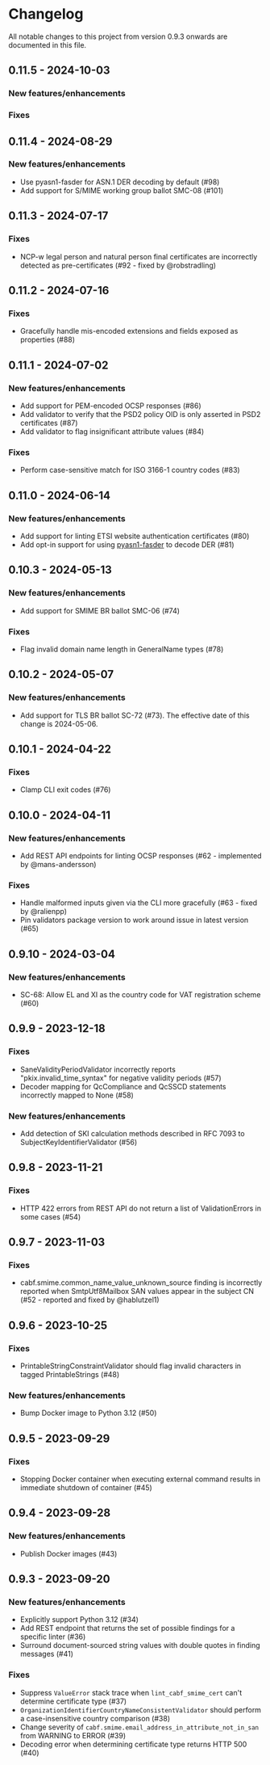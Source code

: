 # Changelog

All notable changes to this project from version 0.9.3 onwards are documented in this file.

## 0.11.5 - 2024-10-03

### New features/enhancements

### Fixes

## 0.11.4 - 2024-08-29

### New features/enhancements

- Use pyasn1-fasder for ASN.1 DER decoding by default (#98)
- Add support for S/MIME working group ballot SMC-08 (#101)

## 0.11.3 - 2024-07-17

### Fixes

- NCP-w legal person and natural person final certificates are incorrectly detected as pre-certificates (#92 - fixed by @robstradling)

## 0.11.2 - 2024-07-16

### Fixes

- Gracefully handle mis-encoded extensions and fields exposed as properties (#88)

## 0.11.1 - 2024-07-02

### New features/enhancements

- Add support for PEM-encoded OCSP responses (#86)
- Add validator to verify that the PSD2 policy OID is only asserted in PSD2 certificates (#87)
- Add validator to flag insignificant attribute values (#84)

### Fixes

- Perform case-sensitive match for ISO 3166-1 country codes (#83)

## 0.11.0 - 2024-06-14

### New features/enhancements

- Add support for linting ETSI website authentication certificates (#80)
- Add opt-in support for using [pyasn1-fasder](https://github.com/CBonnell/pyasn1-fasder) to decode DER (#81)

## 0.10.3 - 2024-05-13

### New features/enhancements

- Add support for SMIME BR ballot SMC-06 (#74)

### Fixes

- Flag invalid domain name length in GeneralName types (#78)

## 0.10.2 - 2024-05-07

### New features/enhancements

- Add support for TLS BR ballot SC-72 (#73). The effective date of this change is 2024-05-06.

## 0.10.1 - 2024-04-22

### Fixes

- Clamp CLI exit codes (#76)

## 0.10.0 - 2024-04-11

### New features/enhancements

- Add REST API endpoints for linting OCSP responses (#62 - implemented by @mans-andersson)

### Fixes

- Handle malformed inputs given via the CLI more gracefully (#63 - fixed by @ralienpp)
- Pin validators package version to work around issue in latest version (#65)

## 0.9.10 - 2024-03-04

### New features/enhancements

- SC-68: Allow EL and XI as the country code for VAT registration scheme (#60)

## 0.9.9 - 2023-12-18

### Fixes

- SaneValidityPeriodValidator incorrectly reports "pkix.invalid_time_syntax" for negative validity periods (#57)
- Decoder mapping for QcCompliance and QcSSCD statements incorrectly mapped to None (#58)

### New features/enhancements

- Add detection of SKI calculation methods described in RFC 7093 to SubjectKeyIdentifierValidator (#56)

## 0.9.8 - 2023-11-21

### Fixes

- HTTP 422 errors from REST API do not return a list of ValidationErrors in some cases (#54)

## 0.9.7 - 2023-11-03

### Fixes

- cabf.smime.common_name_value_unknown_source finding is incorrectly reported when SmtpUtf8Mailbox SAN values appear in the subject CN (#52 - reported and fixed by @hablutzel1)

## 0.9.6 - 2023-10-25

### Fixes

- PrintableStringConstraintValidator should flag invalid characters in tagged PrintableStrings (#48)

### New features/enhancements

- Bump Docker image to Python 3.12 (#50)

## 0.9.5 - 2023-09-29

### Fixes

- Stopping Docker container when executing external command results in immediate shutdown of container (#45)

## 0.9.4 - 2023-09-28

### New features/enhancements

- Publish Docker images (#43)

## 0.9.3 - 2023-09-20

### New features/enhancements

- Explicitly support Python 3.12 (#34)
- Add REST endpoint that returns the set of possible findings for a specific linter (#36)
- Surround document-sourced string values with double quotes in finding messages (#41)

### Fixes

- Suppress `ValueError` stack trace when `lint_cabf_smime_cert` can't determine certificate type (#37)
- `OrganizationIdentifierCountryNameConsistentValidator` should perform a case-insensitive country comparison (#38)
- Change severity of `cabf.smime.email_address_in_attribute_not_in_san` from WARNING to ERROR (#39)
- Decoding error when determining certificate type returns HTTP 500 (#40)
